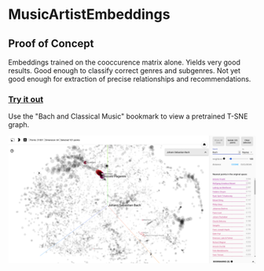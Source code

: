 # MusicArtistEmbeddings
## Proof of Concept
Embeddings trained on the cooccurence matrix alone. Yields very good results. Good enough to classify correct genres and subgenres. Not yet good enough for extraction of precise relationships and recommendations.

### [Try it out](https://projector.tensorflow.org/?config=https://raw.githubusercontent.com/EgorDm/MusicArtistEmbeddings/master/proof_of_concept/projector_config.json)
Use the "Bach and Classical Music" bookmark to view a pretrained T-SNE graph.

![Preview](https://raw.githubusercontent.com/EgorDm/MusicArtistEmbeddings/master/proof_of_concept/demo.png)
